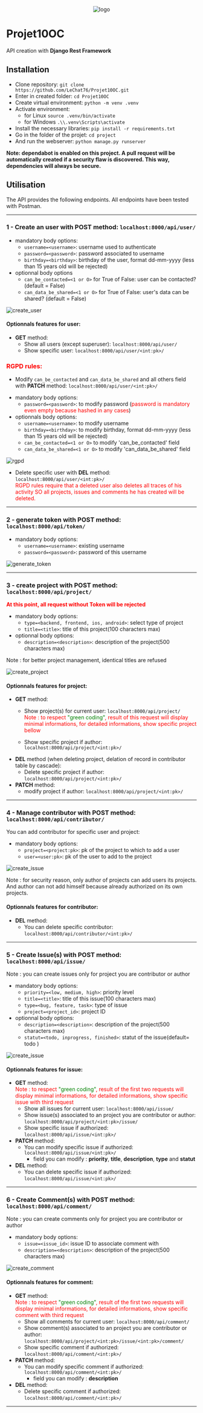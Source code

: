 <p align="center">
 <img alt="logo" src="https://github.com/LeChat76/Projet10OC/assets/119883313/a0820c54-3c47-4f29-b81a-43990c58e9c5">
</p>

# Projet10OC
API creation with __Django Rest Framework__

## Installation

* Clone repository: `git clone https://github.com/LeChat76/Projet10OC.git`  
* Enter in created folder: `cd Projet10OC`  
* Create virtual environment: `python -m venv .venv`  
* Activate environment:  
    * for Linux `source .venv/bin/activate`  
    * for Windows `.\\.venv\Scripts\activate`  
* Install the necessary libraries: `pip install -r requirements.txt`  
* Go in the folder of the projet: `cd project`  
* And run the webserver: `python manage.py runserver`  

**Note: dependabot is enabled on this project. A pull request will be automatically created if a security flaw is discovered. This way, dependencies will always be secure.**

## Utilisation
The API provides the following endpoints.
All endpoints have been tested with Postman.

----------------------------------------------------------------------------------

### 1 - Create an user with **POST** method: `localhost:8000/api/user/`
* mandatory body options:
    - `username=<username>`: username used to authenticate
    - `password=<password>`: password associated to username
    - `birthday=<birthday>`: birthday of the user, format dd-mm-yyyy (less than 15 years old will be rejected)
* optionnal body options
    - `can_be_contacted=<1 or O>` for True of False: user can be contacted? (default = False)
    - `can_data_be_shared=<1 or O>`  for True of False: user's data can be shared? (default = False)

 <img alt="create_user" src="https://github.com/LeChat76/Projet10OC/assets/119883313/669f4860-cea7-40b6-b870-25419a76ca69">

#### Optionnals features for **user**:
- **GET** method:
    - Show all users (except superuser): `localhost:8000/api/user/`
    - Show specific user: `localhost:8000/api/user/<int:pk>/`

### <font color="red">RGPD rules:</font>
- Modify `can_be_contacted` and `can_data_be_shared` and all others field with **PATCH** method: `localhost:8000/api/user/<int:pk>/`
* mandatory body options:  
    - `password=<password>`: to modify password (<font color="red">password is mandatory even empty because hashed in any cases</font>)
* optionnals body options: 
    - `username=<username>`: to modify username  
    - `birthday=<birthday>`: to modify birthday, format dd-mm-yyyy (less than 15 years old will be rejected)  
    - `can_be_contacted=<1 or O>` to modify 'can_be_contacted' field 
    - `can_data_be_shared=<1 or O>`  to modify 'can_data_be_shared' field  


<img alt="rgpd" src="https://github.com/LeChat76/Projet10OC/assets/119883313/1cf0bf05-38a8-4652-a24f-d78e096e13e7">   

- Delete specific user with **DEL** method: `localhost:8000/api/user/<int:pk>/`  
<font color="red">RGPD rules require that a deleted user also deletes all traces of his activity SO all projects, issues and comments he has created will be deleted.</font>

----------------------------------------------------------------------------------

### 2 - generate token with **POST** method: `localhost:8000/api/token/`
* mandatory body options:
    - `username=<username>`: existing username
    - `password=<password>`: password of this username

<img alt="generate_token" src="https://github.com/LeChat76/Projet10OC/assets/119883313/91cc8beb-c5d8-431c-be0d-7e93e5aaa9e8">

----------------------------------------------------------------------------------

### 3 - create project with **POST** method: `localhost:8000/api/project/`
<font color="red">**At this point, all request without Token will be rejected**</font>
* mandatory body options:
    - `type=<backend, frontend, ios, android>`: select type of project
    - `title=<title>`: title of this project(100 characters max)
* optionnal body options:
    - `description=<description>`: description of the project(500 characters max)  

Note : for better project management, identical titles are refused

<img alt="create_project" src="https://github.com/LeChat76/Projet10OC/assets/119883313/3380790e-9632-4610-b98b-87b640541fce">

#### Optionnals features for **project**:
- **GET** method:
    - Show project(s) for current user: `localhost:8000/api/project/`  
    <span style="color:red">Note : to respect <span style="color:green">"green coding"</span>, result of this request will display minimal informations, for detailed informations, show specific project bellow</span>

    - Show specific project if author: `localhost:8000/api/project/<int:pk>/`  
- **DEL** method (when deleting project, delation of record in contributor table by cascade):  
    - Delete specific project if author: `localhost:8000/api/project/<int:pk>/`  
- **PATCH** method:  
    - modify project if author: `localhost:8000/api/project/<int:pk>/`  
 
----------------------------------------------------------------------------------

### 4 - Manage contributor with **POST** method: `localhost:8000/api/contributor/`
You can add contributor for specific user and project:  
* mandatory body options:  
    - `project=<project:pk>`: pk of the project to which to add a user  
    - `user=<user:pk>`: pk of the user to add to the project  

<img alt="create_issue" src="https://github.com/LeChat76/Projet10OC/assets/119883313/f8b641ec-5a6a-47ce-a1ae-9576195e72f9">

Note : for security reason, only author of projects can add users its projects. And author can not add himself
because already authorized on its own projects.

#### Optionnals features for **contributor**:  
- **DEL** method:
    - You can delete specific contributor: `localhost:8000/api/contributor/<int:pk>/` 

----------------------------------------------------------------------------------

### 5 - Create Issue(s) with **POST** method: `localhost:8000/api/issue/`
Note : you can create issues only for project you are contributor or author  
* mandatory body options:  
    - `priority=<low, medium, high>`: priority level  
    - `title=<title>`: title of this issue(100 characters max)  
    - `type=<bug, feature, task>`: type of issue  
    - `project=<project_id>`: project ID  
* optionnal body options:  
    - `description=<description>`: description of the project(500 characters max)  
    - `statut=<todo, inprogress, finished>`: statut of the issue(default= todo )  

<img alt="create_issue" src="https://github.com/LeChat76/Projet10OC/assets/119883313/b9e18196-ed9f-47d3-bff4-a874ae741c31">

#### Optionnals features for **issue**:  
- **GET** method:  
    <font color="red">Note : to respect <font color="green">"green coding"</font>, result of the first two requests will display minimal informations, for detailed informations, show specific issue with third request</font>  
    - Show all issues for current user: `localhost:8000/api/issue/`  
    - Show issue(s) associated to an project you are contributor or author: `localhost:8000/api/project/<int:pk>/issue/`  
    - Show specific issue if authorized: `localhost:8000/api/issue/<int:pk>/`  
- **PATCH** method:
    - You can modify specific issue if authorized: `localhost:8000/api/issue/<int:pk>/` 
        - field you can modify : __priority__, __title__, __description__, __type__ and __statut__
- **DEL** method:
    - You can delete specific issue if authorized: `localhost:8000/api/issue/<int:pk>/` 

----------------------------------------------------------------------------------

### 6 - Create Comment(s) with **POST** method: `localhost:8000/api/comment/`
Note : you can create comments only for project you are contributor or author
* mandatory body options:
    - `issue=<issue_id>`: issue ID to associate comment with
    - `description=<description>`: description of the project(500 characters max)

<img alt="create_comment" src="https://github.com/LeChat76/Projet10OC/assets/119883313/cc81f63e-0e38-49ef-b7ae-e0720c22f7ac">

#### Optionnals features for **comment**:  
- **GET** method:  
    <font color="red">Note : to respect <font color="green">"green coding"</font>, result of the first two requests will display minimal informations, for detailed informations, show specific comment with third request</font>  
    - Show all comments for current user: `localhost:8000/api/comment/`  
    - Show comment(s) associated to an project you are contributor or author: `localhost:8000/api/project/<int:pk>/issue/<int:pk>/comment/`  
    - Show specific comment if authorized: `localhost:8000/api/comment/<int:pk>/`  
- **PATCH** method:
    - You can modify specific comment if authorized: `localhost:8000/api/comment/<int:pk>/`  
        - field you can modify : __description__
- **DEL** method:
    - Delete specific comment if authorized: `localhost:8000/api/comment/<int:pk>/` 

----------------------------------------------------------------------------------
